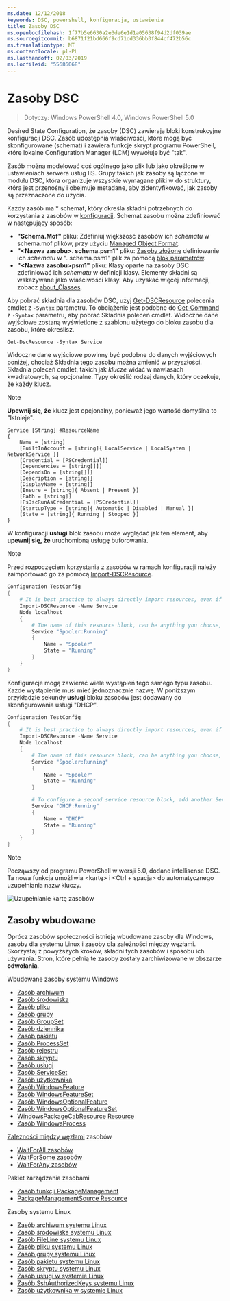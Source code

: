 ```yaml
---
ms.date: 12/12/2018
keywords: DSC, powershell, konfiguracja, ustawienia
title: Zasoby DSC
ms.openlocfilehash: 1f77b5e6630a2e3de6e1d1a05638f94d2df039ae
ms.sourcegitcommit: b6871f21bd666f9cd71dd336bb3f844cf472b56c
ms.translationtype: MT
ms.contentlocale: pl-PL
ms.lasthandoff: 02/03/2019
ms.locfileid: "55686068"
---
```

# <a name="dsc-resources"></a>Zasoby DSC

>Dotyczy: Windows PowerShell 4.0, Windows PowerShell 5.0

Desired State Configuration, że zasoby (DSC) zawierają bloki konstrukcyjne konfiguracji DSC. Zasób udostępnia właściwości, które mogą być skonfigurowane (schemat) i zawiera funkcje skrypt programu PowerShell, które lokalne Configuration Manager (LCM) wywołuje być "tak".

Zasób można modelować coś ogólnego jako plik lub jako określone w ustawieniach serwera usług IIS.  Grupy takich jak zasoby są łączone w modułu DSC, która organizuje wszystkie wymagane pliki w do struktury, która jest przenośny i obejmuje metadane, aby zidentyfikować, jak zasoby są przeznaczone do użycia.

Każdy zasób ma * schemat, który określa składni potrzebnych do korzystania z zasobów w [konfiguracji](../configurations/configurations.md). Schemat zasobu można zdefiniować w następujący sposób:

- **"Schema.Mof"** pliku: Zdefiniuj większość zasobów ich *schematu* w schema.mof plików, przy użyciu [Managed Object Format](/windows/desktop/wmisdk/managed-object-format--mof-).
- **"\<Nazwa zasobu\>. schema.psm1"** pliku: [Zasoby złożone](../configurations/compositeConfigs.md) definiowanie ich *schematu* w "<ResourceName>. schema.psm1" plik za pomocą [blok parametrów](/powershell/module/microsoft.powershell.core/about/about_functions?view=powershell-6#functions-with-parameters).
- **"\<Nazwa zasobu\>psm1"** pliku: Klasy oparte na zasoby DSC zdefiniować ich *schematu* w definicji klasy. Elementy składni są wskazywane jako właściwości klasy. Aby uzyskać więcej informacji, zobacz [about_Classes](/powershell/module/psdesiredstateconfiguration/about/about_classes_and_dsc).

Aby pobrać składnia dla zasobów DSC, użyj [Get-DSCResource](/powershell/module/PSDesiredStateConfiguration/Get-DscResource) polecenia cmdlet z `-Syntax` parametru. To obciążenie jest podobne do [Get-Command](/powershell/module/microsoft.powershell.core/get-command) z `-Syntax` parametru, aby pobrać Składnia poleceń cmdlet. Widoczne dane wyjściowe zostaną wyświetlone z szablonu użytego do bloku zasobu dla zasobu, które określisz.

```powershell
Get-DscResource -Syntax Service
```

Widoczne dane wyjściowe powinny być podobne do danych wyjściowych poniżej, chociaż Składnia tego zasobu można zmienić w przyszłości. Składnia poleceń cmdlet, takich jak *klucze* widać w nawiasach kwadratowych, są opcjonalne. Typy określić rodzaj danych, który oczekuje, że każdy klucz.

> [!NOTE]
> **Upewnij się, że** klucz jest opcjonalny, ponieważ jego wartość domyślna to "Istnieje".

```output
Service [String] #ResourceName
{
    Name = [string]
    [BuiltInAccount = [string]{ LocalService | LocalSystem | NetworkService }]
    [Credential = [PSCredential]]
    [Dependencies = [string[]]]
    [DependsOn = [string[]]]
    [Description = [string]]
    [DisplayName = [string]]
    [Ensure = [string]{ Absent | Present }]
    [Path = [string]]
    [PsDscRunAsCredential = [PSCredential]]
    [StartupType = [string]{ Automatic | Disabled | Manual }]
    [State = [string]{ Running | Stopped }]
}
```

W konfiguracji **usługi** blok zasobu może wyglądać jak ten element, aby **upewnij się, że** uruchomioną usługę buforowania.

> [!NOTE]
> Przed rozpoczęciem korzystania z zasobów w ramach konfiguracji należy zaimportować go za pomocą [Import-DSCResource](../configurations/import-dscresource.md).

```powershell
Configuration TestConfig
{
    # It is best practice to always directly import resources, even if the resource is a built-in resource.
    Import-DSCResource -Name Service
    Node localhost
    {
        # The name of this resource block, can be anything you choose, as long as it is of type [String] as indicated by the schema.
        Service "Spooler:Running"
        {
            Name = "Spooler"
            State = "Running"
        }
    }
}
```

Konfiguracje mogą zawierać wiele wystąpień tego samego typu zasobu. Każde wystąpienie musi mieć jednoznacznie nazwę. W poniższym przykładzie sekundy **usługi** bloku zasobów jest dodawany do skonfigurowania usługi "DHCP".

```powershell
Configuration TestConfig
{
    # It is best practice to always directly import resources, even if the resource is a built-in resource.
    Import-DSCResource -Name Service
    Node localhost
    {
        # The name of this resource block, can be anything you choose, as long as it is of type [String] as indicated by the schema.
        Service "Spooler:Running"
        {
            Name = "Spooler"
            State = "Running"
        }

        # To configure a second service resource block, add another Service resource block and use a unique name.
        Service "DHCP:Running"
        {
            Name = "DHCP"
            State = "Running"
        }
    }
}
```

> [!NOTE]
> Począwszy od programu PowerShell w wersji 5.0, dodano intellisense DSC. Ta nowa funkcja umożliwia \<kartę\> i \<Ctrl + spacja\> do automatycznego uzupełniania nazw kluczy.

![Uzupełnianie kartę zasobów](../media/resource-tabcompletion.png)

## <a name="built-in-resources"></a>Zasoby wbudowane

Oprócz zasobów społeczności istnieją wbudowane zasoby dla Windows, zasoby dla systemu Linux i zasoby dla zależności między węzłami. Skorzystaj z powyższych kroków, składni tych zasobów i sposobu ich używania. Stron, które pełnią te zasoby zostały zarchiwizowane w obszarze **odwołania**.

Wbudowane zasoby systemu Windows

* [Zasób archiwum](../reference/resources/windows/archiveResource.md)
* [Zasób środowiska](../reference/resources/windows/environmentResource.md)
* [Zasób pliku](../reference/resources/windows/fileResource.md)
* [Zasób grupy](../reference/resources/windows/groupResource.md)
* [Zasób GroupSet](../reference/resources/windows/groupSetResource.md)
* [Zasób dziennika](../reference/resources/windows/logResource.md)
* [Zasób pakietu](../reference/resources/windows/packageResource.md)
* [Zasób ProcessSet](../reference/resources/windows/ProcessSetResource.md)
* [Zasób rejestru](../reference/resources/windows/registryResource.md)
* [Zasób skryptu](../reference/resources/windows/scriptResource.md)
* [Zasób usługi](../reference/resources/windows/serviceResource.md)
* [Zasób ServiceSet](../reference/resources/windows/serviceSetResource.md)
* [Zasób użytkownika](../reference/resources/windows/userResource.md)
* [Zasób WindowsFeature](../reference/resources/windows/windowsFeatureResource.md)
* [Zasób WindowsFeatureSet](../reference/resources/windows/windowsFeatureSetResource.md)
* [Zasób WindowsOptionalFeature](../reference/resources/windows/windowsOptionalFeatureResource.md)
* [Zasób WindowsOptionalFeatureSet](../reference/resources/windows/windowsOptionalFeatureSetResource.md)
* [WindowsPackageCabResource Resource](../reference/resources/windows/windowsPackageCabResource.md)
* [Zasób WindowsProcess](../reference/resources/windows/windowsProcessResource.md)

[Zależności między węzłami](../configurations/crossNodeDependencies.md) zasobów

* [WaitForAll zasobów](../reference/resources/windows/waitForAllResource.md)
* [WaitForSome zasobów](../reference/resources/windows/waitForSomeResource.md)
* [WaitForAny zasobów](../reference/resources/windows/waitForAnyResource.md)

Pakiet zarządzania zasobami

* [Zasób funkcji PackageManagement](../reference/resources/packagemanagement/PackageManagementDscResource.md)
* [PackageManagementSource Resource](../reference/resources/packagemanagement/PackageManagementSourceDscResource.md)

Zasoby systemu Linux

* [Zasób archiwum systemu Linux](../reference/resources/linux/lnxArchiveResource.md)
* [Zasób środowiska systemu Linux](../reference/resources/linux/lnxEnvironmentResource.md)
* [Zasób FileLine systemu Linux](../reference/resources/linux/lnxFileLineResource.md)
* [Zasób pliku systemu Linux](../reference/resources/linux/lnxFileResource.md)
* [Zasób grupy systemu Linux](../reference/resources/linux/lnxGroupResource.md)
* [Zasób pakietu systemu Linux](../reference/resources/linux/lnxPackageResource.md)
* [Zasób skryptu systemu Linux](../reference/resources/linux/lnxScriptResource.md)
* [Zasób usługi w systemie Linux](../reference/resources/linux/lnxServiceResource.md)
* [Zasób SshAuthorizedKeys systemu Linux](../reference/resources/linux/lnxSshAuthorizedKeysResource.md)
* [Zasób użytkownika w systemie Linux](../reference/resources/linux/lnxUserResource.md)
